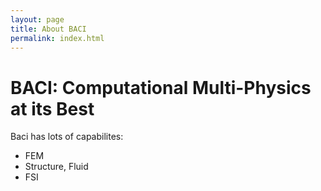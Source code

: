 ```yaml
---
layout: page
title: About BACI
permalink: index.html
---
```


# BACI: Computational Multi-Physics at its Best

Baci has lots of capabilites:
- FEM
- Structure, Fluid
- FSI


